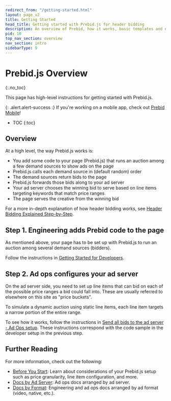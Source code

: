 ```yaml
---
redirect_from: "/getting-started.html"
layout: page_v2
title: Getting Started
head_title: Getting started with Prebid.js for header bidding
description: An overview of Prebid, how it works, basic templates and examples, and more.
pid: 10
top_nav_section: overview
nav_section: intro
sidebarType: 9
---
```


<div class="bs-docs-section" markdown="1">

# Prebid.js Overview
{:.no_toc}

This page has high-level instructions for getting started with Prebid.js.

{: .alert.alert-success :}
If you're working on a mobile app, check out [Prebid Mobile]({{site.baseurl}}/prebid-mobile)!

* TOC
{:toc}

## Overview

At a high level, the way Prebid.js works is:

- You add some code to your page (Prebid.js) that runs an auction among a few demand sources to show ads on the page
- Prebid.js calls each demand source in (default random) order
- The demand sources return bids to the page
- Prebid.js forwards those bids along to your ad server
- Your ad server chooses the winning bid to serve based on line items targeting keywords that match price ranges
- The page serves the creative from the winning bid

For a more in-depth explanation of how header bidding works, see [Header Bidding Explained Step-by-Step](http://www.adopsinsider.com/header-bidding/header-bidding-step-by-step/).

## Step 1. Engineering adds Prebid code to the page

As mentioned above, your page has to be set up with Prebid.js to run an auction among several demand sources (bidders).

Follow the instructions in [Getting Started for Developers]({{site.baseurl}}/dev-docs/getting-started.html).

## Step 2. Ad ops configures your ad server

On the ad server side, you need to set up line items that can bid on each of the possible price ranges a bid could fall into.  These are usually referred to elsewhere on this site as "price buckets".

To simulate a dynamic auction using static line items, each line item targets a narrow portion of the entire range.

To see how it works, follow the instructions in [Send all bids to the ad server - Ad Ops setup]({{site.baseurl}}/adops/send-all-bids-adops.html).  These instructions correspond with the code sample in the developer setup in the previous step.

## Further Reading

For more information, check out the following:

+ [Before You Start]({{site.baseurl}}/adops.html): Learn about considerations of your Prebid.js setup such as price granularity, line item configuration, and more.
+ [Docs by Ad Server]({{site.baseurl}}/adops/docs-by-ad-server.html): Ad ops docs arranged by ad server.
+ [Docs by Format]({{site.baseurl}}/dev-docs/docs-by-format.html): Engineering and ad ops docs arranged by ad format (video, native, etc.).

</div>
